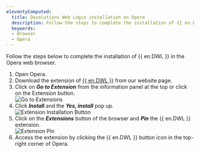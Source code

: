 ```yaml
---
eleventyComputed:
  title: Devolutions Web Login installation on Opera
  description: Follow the steps to complete the installation of {{ en.DWL }} in the Opera web browser. 
  keywords:
  - Browser
  - Opera
---
```

Follow the steps below to complete the installation of {{ en.DWL }} in the Opera web browser.

1. Open Opera.
1. Download the extension of [{{ en.DWL }}](https://devolutions.net/web-login) from our website page.
1. Click on ***Go to Extension*** from the information panel at the top or click on the Extension button.  
![Go to Extensions](https://webdevolutions.azureedge.net/docs/en/kb/KB4815.png)  
1. Click ***Install*** and the ***Yes, install*** pop up.  
![Extension Installation Button](https://webdevolutions.azureedge.net/docs/en/kb/KB4816.png)  
1. Click on the ***Extensions*** button of the browser and ***Pin*** the {{ en.DWL }} extension.  
![Extension Pin](https://webdevolutions.azureedge.net/docs/en/kb/KB4817.png)  
1. Access the extension by clicking the {{ en.DWL }} button icon in the top-right corner of Opera.